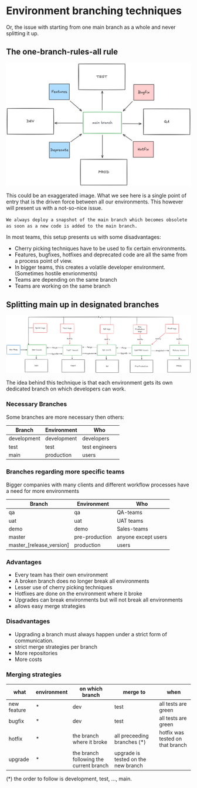 # Environment branching techniques

Or, the issue with starting from one main branch as a whole and never splitting it up.

## The one-branch-rules-all rule

![Single Branch](../images/single_branch.png)

This could be an exaggerated image. What we see here is a single point of entry that is the driven force between all our environments. This however will present us with a not-so-nice issue.

`We always deploy a snapshot of the main branch which becomes obsolete as soon as a new code is added to the main branch.`

In most teams, this setup presents us with some disadvantages:

- Cherry picking techniques have to be used to fix certain environments.
- Features, bugfixes, hotfixes and deprecated code are all the same from a process point of view.
- In bigger teams, this creates a volatile developer environment. (Sometimes hostile envrionments)
- Teams are depending on the same branch
- Teams are working on the same branch

## Splitting main up in designated branches

![Multiple Environment Branch](../images/environment_branches.png)

The idea behind this technique is that each environment gets its own dedicated branch on which developers can work.

### Necessary Branches

Some branches are more necessary then others:

|Branch|Environment|Who
|--|--|--|
|development|development|developers
|test|test|test engineers
|main|production|users

### Branches regarding more specific teams

Bigger companies with many clients and different workflow processes have a need for more environments

|Branch|Environment|Who
|--|--|--|
|qa|qa|QA-teams
|uat|uat|UAT teams
|demo|demo|Sales-teams
|master|pre-production|anyone except users
|master_[release_version]|production|users

### Advantages

- Every team has their own environment
- A broken branch does no longer break all environments
- Lesser use of cherry picking techniques
- Hotfixes are done on the environment where it broke
- Upgrades can break environments but will not break all environments
- allows easy merge strategies

### Disadvantages

- Upgrading a branch must always happen under a strict form of communication.
- strict merge strategies per branch
- More repositories
- More costs

### Merging strategies
|what|environment|on which branch|merge to|when
|--|--|--|--|--|
|new feature|*|dev|test|all tests are green
|bugfix|*|dev|test|all tests are green
|hotfix|*|the branch where it broke|all preceeding branches (*)|hotfix was tested on that branch
|upgrade|*|the branch following the current branch|upgrade is tested on the new branch

(*) the order to follow is development, test, ..., main. 
